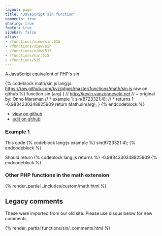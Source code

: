 ```yaml
---
layout: page
title: "JavaScript sin function"
comments: true
sharing: true
footer: true
sidebar: false
alias:
- /functions/view/sin:515
- /functions/view/sin
- /functions/view/515
- /functions/sin:515
- /functions/515
---
```

<!-- Generated by Rakefile:build -->
A JavaScript equivalent of PHP's sin

{% codeblock math/sin.js lang:js https://raw.github.com/kvz/phpjs/master/functions/math/sin.js raw on github %}
function sin (arg) {
  // http://kevin.vanzonneveld.net
  // +   original by: Onno Marsman
  // *     example 1: sin(8723321.4);
  // *     returns 1: -0.9834330348825909
  return Math.sin(arg);
}
{% endcodeblock %}

 - [view on github](https://github.com/kvz/phpjs/blob/master/functions/math/sin.js)
 - [edit on github](https://github.com/kvz/phpjs/edit/master/functions/math/sin.js)

### Example 1
This code
{% codeblock lang:js example %}
sin(8723321.4);
{% endcodeblock %}

Should return
{% codeblock lang:js returns %}
-0.9834330348825909
{% endcodeblock %}


### Other PHP functions in the math extension
{% render_partial _includes/custom/math.html %}
## Legacy comments
These were imported from our old site. Please use disqus below for new comments
<div style="overflow-y: scroll; max-height: 500px;">
{% render_partial functions/sin/_comments.html %}
</div>

